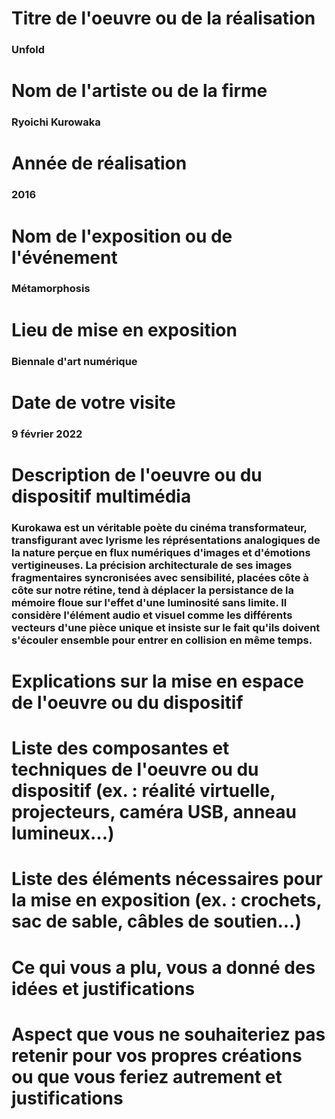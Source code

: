 # Titre de l'oeuvre ou de la réalisation
### Unfold

# Nom de l'artiste ou de la firme
### Ryoichi Kurowaka

# Année de réalisation
### 2016

# Nom de l'exposition ou de l'événement
### Métamorphosis

# Lieu de mise en exposition
### Biennale d'art numérique

# Date de votre visite
### 9 février 2022

# Description de l'oeuvre ou du dispositif multimédia 
### Kurokawa est un véritable poète du cinéma transformateur, transfigurant avec lyrisme les réprésentations analogiques de la nature perçue en flux numériques d'images et d'émotions vertigineuses. La précision architecturale de ses images fragmentaires syncronisées avec sensibilité, placées côte à côte sur notre rétine, tend à déplacer la persistance de la mémoire floue sur l'effet d'une luminosité sans limite. Il considère l'élément audio et visuel comme les différents vecteurs d'une pièce unique et insiste sur le fait qu'ils doivent s'écouler ensemble pour entrer en collision en même temps.

# Explications sur la mise en espace de l'oeuvre ou du dispositif
###


#  Liste des composantes et techniques de l'oeuvre ou du dispositif (ex. : réalité virtuelle, projecteurs, caméra USB, anneau lumineux...)
# Liste des éléments nécessaires pour la mise en exposition (ex. : crochets, sac de sable, câbles de soutien...) 
# Ce qui vous a plu, vous a donné des idées et justifications
# Aspect que vous ne souhaiteriez pas retenir pour vos propres créations ou que vous feriez autrement et justifications


